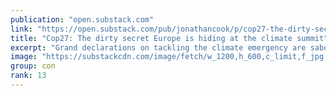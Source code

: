 ```yaml
---
publication: "open.substack.com"
link: "https://open.substack.com/pub/jonathancook/p/cop27-the-dirty-secret-europe-is"
title: "Cop27: The dirty secret Europe is hiding at the climate summit"
excerpt: "Grand declarations on tackling the climate emergency are sabotaged by a treaty from the 1990s that holds European states to ransom"
image: "https://substackcdn.com/image/fetch/w_1200,h_600,c_limit,f_jpg,q_auto:good,fl_progressive:steep/https%3A%2F%2Fbucketeer-e05bbc84-baa3-437e-9518-adb32be77984.s3.amazonaws.com%2Fpublic%2Fimages%2F0c13fdf1-27a3-462b-9c20-6b270ef1132a_520x338.png"
group: con
rank: 13
---
```

